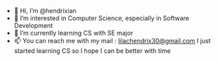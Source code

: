 - 👋 Hi, I’m @hendrixian
- 👀 I’m interested in Computer Science, especially in Software Development
- 🌱 I’m currently learning CS with SE major
- 📫 You can reach me with my mail : lilachendrix30@gmail.com
I just started learning CS so I hope I can be better with time

<!---
hendrixian/hendrixian is a ✨ special ✨ repository because its `README.md` (this file) appears on your GitHub profile.
You can click the Preview link to take a look at your changes.
--->
